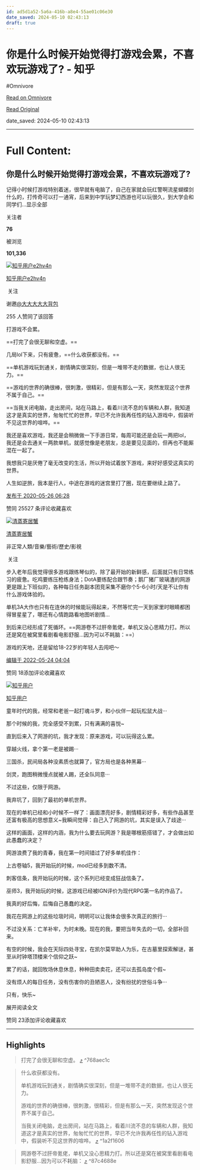 ```yaml
---
id: ad5d1a52-5a6a-416b-a8e4-55ae01c06e30
date_saved: 2024-05-10 02:43:13
draft: true
---
```


# 你是什么时候开始觉得打游戏会累，不喜欢玩游戏了? - 知乎
#Omnivore

[Read on Omnivore](https://omnivore.app/me/https-www-zhihu-com-question-397362733-answer-1246776717-18f613dc149)

[Read Original](https://www.zhihu.com/question/397362733/answer/1246776717)

date_saved: 2024-05-10 02:43:13


--- 

# Full Content: 

## 你是什么时候开始觉得打游戏会累，不喜欢玩游戏了?

记得小时候打游戏特别着迷，很早就有电脑了，自己在家就会玩红警啊流星蝴蝶剑什么的，打传奇可以打一通宵，后来到中学玩梦幻西游也可以玩很久，到大学会和同学们…显示全部 ​

关注者

**76**

被浏览

**101,336**

[![知乎用户e2hv4n](https://proxy-prod.omnivore-image-cache.app/0x0,sOou2FVwPArYSG0uw2ZthdNkXqlmhNxbVHGSMtGCxFg0/https://pic1.zhimg.com/v2-abed1a8c04700ba7d72b45195223e0ff_l.jpg?source=2c26e567)](https://www.zhihu.com/people/zhang-heng-li-75)

[知乎用户e2hv4n](https://www.zhihu.com/people/zhang-heng-li-75)

​ 关注

谢邀[@大大大大大背包](https://www.zhihu.com/people/chinelee)

255 人赞同了该回答

打游戏不会累。

==打完了会很无聊和空虚。==

几局lol下来，只有疲惫，==什么收获都没有。==

==单机游戏玩到通关，剧情确实很深刻，但是一堆带不走的数据，也让人很无力。==

==游戏的世界的确很棒，很刺激，很精彩，但是有那么一天，突然发现这个世界不属于自己。==

==当我关闭电脑，走出房间，站在马路上，看着川流不息的车辆和人群，我知道这才是真实的世界，匆匆忙忙的世界，早已不允许我再任性的钻入游戏中，假装听不见这世界的喧哗。==

我还是喜欢游戏，我还是会稍微做一下手游日常，每周可能还是会玩一两把lol，我还是会去通关一两款单机，就感觉像是老朋友，总是要见见面的，但再也不能厮混在一起了。

我想我只是厌倦了毫无改变的生活，所以开始试着放下游戏，来好好感受这真实的世界。

人生如逆旅，我本是行人，中途在游戏的迷宫里打了圈，现在要继续上路了。

[发布于 2020-05-26 06:28](https://www.zhihu.com/question/397362733/answer/1246776717)

​赞同 255​​27 条评论​收藏​喜欢

[![清蒸寄居蟹](https://proxy-prod.omnivore-image-cache.app/0x0,ssGJASuHZk7Z1B91BV7CcfUf5MAj6_-VlFZglCni8jIA/https://picx.zhimg.com/v2-149d054d534a42074fd5b4fd520d729e_l.jpg?source=1def8aca)](https://www.zhihu.com/people/xiao-gou-lu-se)

[清蒸寄居蟹](https://www.zhihu.com/people/xiao-gou-lu-se)

非正常人類/音樂/藝術/歷史/影視

​ 关注

步入老年后我觉得很多游戏跟练琴似的，除了最开始的新鲜感，后面就只有日常练习的疲惫。吃鸡要练压枪练身法；DotA要练配合跟节奏；鹅厂猪厂玻璃渣的网游更是跟上下班似的，各种每日任务副本团竞采集不磨你个5-6小时/天是不让你有什么游戏体验的。

单机3A大作也只有在连休的时候能玩得起来，不然等忙完一天到家里时眼睛都困得冒星星了，哪还有心情跑路看地图听剧情…

到后来已经形成了死循环。==网游卷不过肝帝氪佬，单机又没心思精力打。所以还是窝在被窝里看剧看电影舒服…因为可以不耗脑：==）

游戏的天地，还是留给18-22岁的年轻人去闯吧～

[编辑于 2022-05-24 04:04](https://www.zhihu.com/question/397362733/answer/2499151983)

​赞同 18​​添加评论​收藏​喜欢

[![知乎用户](https://proxy-prod.omnivore-image-cache.app/0x0,sc7PmXdG24zKshppSSWwRDhgKUBWHo-HOvj-adQUYCH4/https://pic1.zhimg.com/v2-abed1a8c04700ba7d72b45195223e0ff_l.jpg?source=1def8aca)](https://www.zhihu.com/people/a630fd4592dad8e62d969e4acd36dba2)

[知乎用户](https://www.zhihu.com/people/a630fd4592dad8e62d969e4acd36dba2)

童年时代的我，经常和老爸一起打魂斗罗，和小伙伴一起玩松鼠大战···

那个时候的我，完全感受不到累，只有满满的喜悦\~

直到后来入了网游的坑，我才发现：原来游戏，可以玩得这么累。

穿越火线，拿个第一老是被踢···

三国杀，民间局各种没素质也就算了，官方局也是各种黑幕···

剑灵，跑图稍微慢点就被人踢，还全队同意···

不过这些，仅限于网游。

我弃坑了，回到了最初的单机世界。

现在的单机已经和小时候不一样了：画面漂亮好多，剧情精彩好多，有些作品甚至还富有极高的思想意义\~我瞬间觉得：自己入了网游的坑，其实是误入了歧途···

这样的画面，这样的内涵，我为什么要去玩网游？我是哪根筋搭错了，才会做出如此愚蠢的决定？

网游浪费了我的青春，我在第一时间错过了好多单机佳作：

上古卷轴5，我开始玩的时候，mod已经多到数不清。

刺客信条，我开始玩的时候，这个系列已经变成狂战信条了。

巫师3，我开始玩的时候，这游戏已经被IGN评价为现代RPG第一名的作品了。

我真的好后悔，后悔自己愚蠢的决定。

我花在网游上的这些垃圾时间，明明可以让我体会很多次真正的旅行···

不过没关系：亡羊补牢，为时未晚。现在的我，要把当年失去的一切，全部补回来。

有空的时候，我会在天际四处寻宝，在凯尔莫罕助人为乐，在古墓里探索解谜，甚至从时钟塔顶楼来个信仰之跃\~

累了的话，就回牧场休息休息，种种田卖卖花，还可以去孤岛度个假\~

没有烦人的每日任务，没有伤害你的丑陋恶人，没有纷扰的世俗斗争···

只有，快乐\~

展开阅读全文​

​赞同 23​​添加评论​收藏​喜欢

---

## Highlights

> 打完了会很无聊和空虚。 [⤴️](https://omnivore.app/me/https-www-zhihu-com-question-397362733-answer-1246776717-18f613dc149#768aec1c-b1a3-43e2-89ee-f8c5805f4543)  ^768aec1c

> 什么收获都没有。
> 
> 单机游戏玩到通关，剧情确实很深刻，但是一堆带不走的数据，也让人很无力。
> 
> 游戏的世界的确很棒，很刺激，很精彩，但是有那么一天，突然发现这个世界不属于自己。
> 
> 当我关闭电脑，走出房间，站在马路上，看着川流不息的车辆和人群，我知道这才是真实的世界，匆匆忙忙的世界，早已不允许我再任性的钻入游戏中，假装听不见这世界的喧哗。 [⤴️](https://omnivore.app/me/https-www-zhihu-com-question-397362733-answer-1246776717-18f613dc149#1a2f1606-e5a7-4fa4-bff1-886bd711fe6e)  ^1a2f1606

> 网游卷不过肝帝氪佬，单机又没心思精力打。所以还是窝在被窝里看剧看电影舒服…因为可以不耗脑： [⤴️](https://omnivore.app/me/https-www-zhihu-com-question-397362733-answer-1246776717-18f613dc149#87c4688e-b8f9-41d2-a63e-f10293d1ed0b)  ^87c4688e

